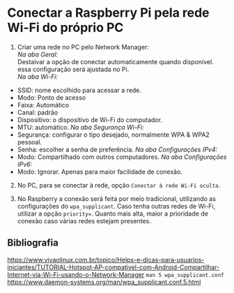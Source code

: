 # Conectar a Raspberry Pi pela rede Wi-Fi do próprio PC
1. Criar uma rede no PC pelo Network Manager:  
*Na aba Geral:*  
Destaivar a opção de conectar automaticamente quando disponível. essa configuração será ajustada no Pi.  
*Na aba Wi-Fi:*
* SSID: nome escolhido para acessar a rede.
* Modo: Ponto de acesso
* Faixa: Automático
* Canal: padrão
* Dispositivo: o dispositivo de Wi-Fi do computador.
* MTU: automático.
*Na aba Segurança Wi-Fi:*
* Segurança: configurar o tipo desejado, normalmente WPA & WPA2 pessoal.
* Senha: escolher a senha de preferência.
*Na aba Configurações IPv4:*
* Modo: Compartilhado com outros computadores.
*Na aba Configurações IPv6:*
* Modo: Ignorar. Apenas para maior facilidade de conexão.

2. No PC, para se conectar à rede, opção `Conectar à rede Wi-Fi oculta`.

3. No Raspberry a conexão será feita por meio tradicional, utilizando as configurações do `wpa_supplicant`. Caso tenha outras redes de Wi-Fi, utilizar a opção `priority=`. Quanto mais alta, maior a prioridade de conexão caso várias redes estejam presentes.

## Bibliografia
https://www.vivaolinux.com.br/topico/Helps-e-dicas-para-usuarios-iniciantes/TUTORIAL-Hotspot-AP-compativel-com-Android-Compartilhar-Internet-via-Wi-Fi-usando-o-Network-Manager
`man 5 wpa_supplicant.conf`
https://www.daemon-systems.org/man/wpa_supplicant.conf.5.html

